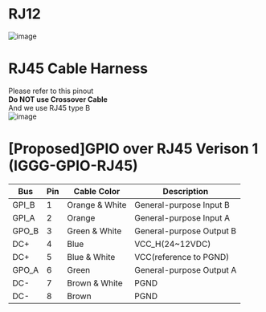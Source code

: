 # RJ12
![image](https://user-images.githubusercontent.com/45313904/123624736-845b9380-d841-11eb-8920-265c026d770c.png)

# RJ45 Cable Harness
Please refer to this pinout   
**Do NOT use Crossover Cable**    
And we use RJ45 type B   
![image](https://user-images.githubusercontent.com/45313904/118519762-fbded300-b76b-11eb-9715-fc2743117bc4.png)
# [Proposed]GPIO over RJ45 Verison 1 (IGGG-GPIO-RJ45)
| Bus     | Pin | Cable Color    | Description            |
|---------|-----|----------------|------------------------|
| GPI_B   | 1   | Orange & White | General-purpose Input B |
| GPI_A   | 2   | Orange         | General-purpose Input A |
| GPO_B   | 3   | Green & White  | General-purpose Output B |
| DC+     | 4   | Blue           | VCC_H(24~12VDC)        |
| DC+     | 5   | Blue & White   | VCC(reference to PGND) |
| GPO_A   | 6   | Green          | General-purpose Output A |
| DC-     | 7   | Brown & White  | PGND                   |
| DC-     | 8   | Brown          | PGND                   |
